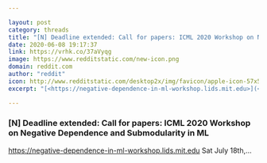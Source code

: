 ```yaml
---

layout: post
category: threads
title: "[N] Deadline extended: Call for papers: ICML 2020 Workshop on Negative Dependence and Submodularity in ML"
date: 2020-06-08 19:17:37
link: https://vrhk.co/37aVyqg
image: https://www.redditstatic.com/new-icon.png
domain: reddit.com
author: "reddit"
icon: http://www.redditstatic.com/desktop2x/img/favicon/apple-icon-57x57.png
excerpt: "[<https://negative-dependence-in-ml-workshop.lids.mit.edu>](<https://negative-dependence-in-ml-workshop.lids.mit.edu/>) Sat July 18th,..."

---
```


### [N] Deadline extended: Call for papers: ICML 2020 Workshop on Negative Dependence and Submodularity in ML

[<https://negative-dependence-in-ml-workshop.lids.mit.edu>](<https://negative-dependence-in-ml-workshop.lids.mit.edu/>) Sat July 18th,...